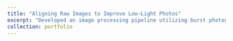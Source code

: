 ```yaml
---
title: "Aligning Raw Images to Improve Low-Light Photos"
excerpt: "Developed an image processing pipeline utilizing burst photography to enhance the signal-to-noise ratio (SNR) in extremely low-light conditions, with a custom dataset created for evaluation by manipulating handheld RAW image data and aligning and merging burst images to produce high-quality, low-noise results.<br/><img src='/images/thesis.PNG'>"
collection: portfolio
---
```


